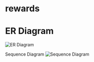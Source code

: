 # rewards
# ER Diagram
![ER Diagram](https://github.com/vivekrmishra/rewards/assets/19673494/b48657be-74fb-41c2-b80f-f43b3b28d5ba)

Sequence Diagram
![Sequence Diagram](https://github.com/vivekrmishra/rewards/assets/19673494/e8284ee4-3e92-4bc5-a1d0-5f3ab43e1e39)
